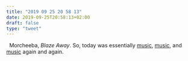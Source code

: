 ```yaml
---
title: "2019 09 25 20 58 13"
date: 2019-09-25T20:58:13+02:00
draft: false
type: "tweet"
---
```

<a href="https://music.apple.com/fr/album/blaze-away/1374960295" class="iconfont icon-music" title="rss"></a> &nbsp; Morcheeba, *Blaze Away*. So, today was essentially [music](https://music.apple.com/fr/album/glass-solo-piano/267427339), [music](https://music.apple.com/fr/album/dead-can-dance-remastered/277713765), and [music](https://music.apple.com/fr/playlist/pj-harvey-les-indispensables/pl.700e6a67c7364f03b6cd0d5d2496d26c) again and again.
